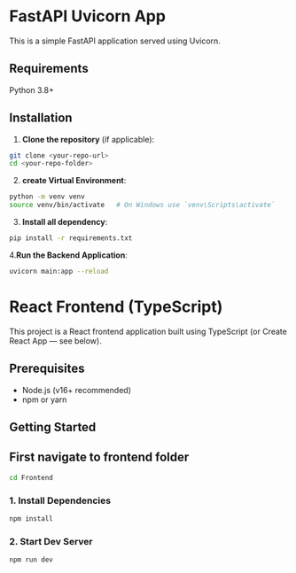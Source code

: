 # FastAPI Uvicorn App

This is a simple FastAPI application served using Uvicorn.

## Requirements

Python 3.8+

## Installation

1. **Clone the repository** (if applicable):

```bash
git clone <your-repo-url>
cd <your-repo-folder>
```
2. **create Virtual Environment**:

```bash
python -m venv venv
source venv/bin/activate   # On Windows use `venv\Scripts\activate`
```
3. **Install all dependency**:

```bash
pip install -r requirements.txt
```

4.**Run the Backend Application**:
```bash
uvicorn main:app --reload
```


# React Frontend (TypeScript)

This project is a React frontend application built using TypeScript  (or Create React App — see below).

## Prerequisites

- Node.js (v16+ recommended)
- npm or yarn

## Getting Started

## First navigate to frontend folder 
```bash
cd Frontend
```



### 1. Install Dependencies 

``` bash
npm install
```

### 2. Start Dev Server

```bash
npm run dev
```





